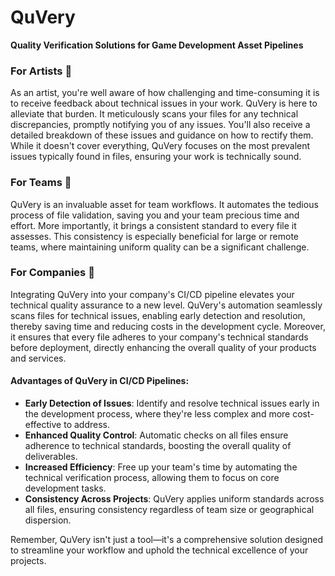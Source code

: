# QuVery

**Quality Verification Solutions for Game Development Asset Pipelines**

### For Artists 🎨

As an artist, you're well aware of how challenging and time-consuming it is to receive feedback about technical issues in your work. QuVery is here to alleviate that burden. It meticulously scans your files for any technical discrepancies, promptly notifying you of any issues. You'll also receive a detailed breakdown of these issues and guidance on how to rectify them. While it doesn't cover everything, QuVery focuses on the most prevalent issues typically found in files, ensuring your work is technically sound.

### For Teams 👥

QuVery is an invaluable asset for team workflows. It automates the tedious process of file validation, saving you and your team precious time and effort. More importantly, it brings a consistent standard to every file it assesses. This consistency is especially beneficial for large or remote teams, where maintaining uniform quality can be a significant challenge.

### For Companies 🏢

Integrating QuVery into your company's CI/CD pipeline elevates your technical quality assurance to a new level. QuVery's automation seamlessly scans files for technical issues, enabling early detection and resolution, thereby saving time and reducing costs in the development cycle. Moreover, it ensures that every file adheres to your company's technical standards before deployment, directly enhancing the overall quality of your products and services.

#### Advantages of QuVery in CI/CD Pipelines:

- **Early Detection of Issues**: Identify and resolve technical issues early in the development process, where they're less complex and more cost-effective to address.
- **Enhanced Quality Control**: Automatic checks on all files ensure adherence to technical standards, boosting the overall quality of deliverables.
- **Increased Efficiency**: Free up your team's time by automating the technical verification process, allowing them to focus on core development tasks.
- **Consistency Across Projects**: QuVery applies uniform standards across all files, ensuring consistency regardless of team size or geographical dispersion.

Remember, QuVery isn't just a tool—it's a comprehensive solution designed to streamline your workflow and uphold the technical excellence of your projects.
